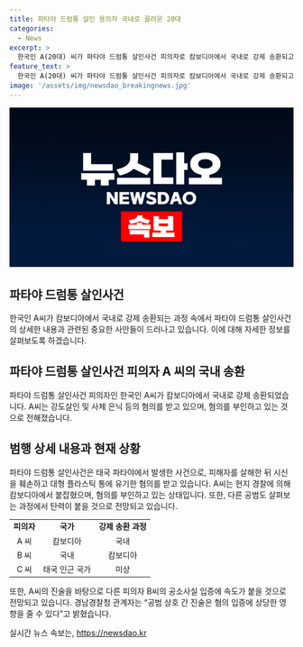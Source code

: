 ```yaml
---
title: 파타야 드럼통 살인 용의자 국내로 끌려온 20대
categories:
  - News
excerpt: >
  한국인 A(20대) 씨가 파타야 드럼통 살인사건 피의자로 캄보디아에서 국내로 강제 송환되고 있다. 2명의 공범들 중 하나로, 피해자를 살해하고 시신을 훼손·유기한 혐의를 받고 있으며, 다른 공범과의 가담 정도 파악이 사건 수사에 영향을 줄 전망이다. A 씨는 경찰에 의해 인천공항으로 호송되었으며, 범행 당시 다른 공범들과 함께 피해자를 납치하고 피해자의 반항으로 인해 폭행하여 사망에 이르게 했으며, 시체를 드럼통에 넣어 인근 저수지에 유기했다. 
feature_text: >
  한국인 A(20대) 씨가 파타야 드럼통 살인사건 피의자로 캄보디아에서 국내로 강제 송환되고 있다. 2명의 공범들 중 하나로, 피해자를 살해하고 시신을 훼손·유기한 혐의를 받고 있으며, 다른 공범과의 가담 정도 파악이 사건 수사에 영향을 줄 전망이다. A 씨는 경찰에 의해 인천공항으로 호송되었으며, 범행 당시 다른 공범들과 함께 피해자를 납치하고 피해자의 반항으로 인해 폭행하여 사망에 이르게 했으며, 시체를 드럼통에 넣어 인근 저수지에 유기했다. 
image: '/assets/img/newsdao_breakingnews.jpg'
---
```


<p><img src="/assets/img/newsdao_breakingnews.jpg" alt="implanttips 속보" /></p>

<h2 data-ke-size="size26">파타야 드럼통 살인사건</h2>

<p data-ke-size="size16">한국인 A씨가 캄보디아에서 국내로 강제 송환되는 과정 속에서 파타야 드럼통 살인사건의 상세한 내용과 관련된 중요한 사안들이 드러나고 있습니다. 이에 대해 자세한 정보를 살펴보도록 하겠습니다.</p>

<h2 data-ke-size="size26">파타야 드럼통 살인사건 피의자 A 씨의 국내 송환</h2>

<p data-ke-size="size16">파타야 드럼통 살인사건 피의자인 한국인 A씨가 캄보디아에서 국내로 강제 송환되었습니다. A씨는 강도살인 및 사체 은닉 등의 혐의를 받고 있으며, 혐의를 부인하고 있는 것으로 전해졌습니다.</p>

<h2 data-ke-size="size26">범행 상세 내용과 현재 상황</h2>

<p data-ke-size="size16">파타야 드럼통 살인사건은 태국 파타야에서 발생한 사건으로, 피해자를 살해한 뒤 시신을 훼손하고 대형 플라스틱 통에 유기한 혐의를 받고 있습니다. A씨는 현지 경찰에 의해 캄보디아에서 붙잡혔으며, 혐의를 부인하고 있는 상태입니다. 또한, 다른 공범도 살펴보는 과정에서 탄력이 붙을 것으로 전망되고 있습니다.</p>

<table>
    <tr>
        <td style="text-align: center; height: 17px;"><b>피의자</b></td>
        <td style="text-align: center; height: 17px;"><b>국가</b></td>
        <td style="text-align: center; height: 17px;"><b>강제 송환 과정</b></td>
    </tr>
    <tr>
        <td style="text-align: center; height: 17px;">A 씨</td>
        <td style="text-align: center; height: 17px;">캄보디아</td>
        <td style="text-align: center; height: 17px;">국내</td>
    </tr>
    <tr>
        <td style="text-align: center; height: 17px;">B 씨</td>
        <td style="text-align: center; height: 17px;">국내</td>
        <td style="text-align: center; height: 17px;">캄보디아</td>
    </tr>
    <tr>
        <td style="text-align: center; height: 17px;">C 씨</td>
        <td style="text-align: center; height: 17px;">태국 인근 국가</td>
        <td style="text-align: center; height: 17px;">미상</td>
    </tr>
</table>

<p data-ke-size="size16">또한, A씨의 진술을 바탕으로 다른 피의자 B씨의 공소사실 입증에 속도가 붙을 것으로 전망되고 있습니다. 경남경찰청 관계자는 “공범 상호 간 진술은 혐의 입증에 상당한 영향을 줄 수 있다”고 밝혔습니다.</p>
실시간 뉴스 속보는, <a href="https://newsdao.kr" rel="dofollow">https://newsdao.kr</a>


